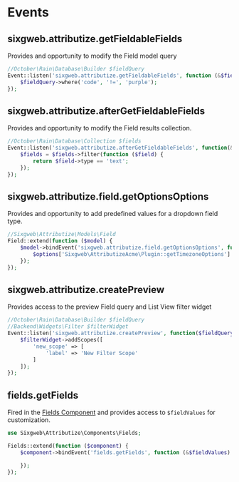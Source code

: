 # Events

## sixgweb.attributize.getFieldableFields

Provides and opportunity to modify the Field model query

``` php
//October\Rain\Database\Builder $fieldQuery
Event::listen('sixgweb.attributize.getFieldableFields', function (&$fieldQuery) {
    $fieldQuery->where('code', '!=', 'purple');
});
```

## sixgweb.attributize.afterGetFieldableFields

Provides and opportunity to modify the Field results collection.

``` php
//October\Rain\Database\Collection $fields
Event::listen('sixgweb.attributize.afterGetFieldableFields', function(&$fields) {
    $fields = $fields->filter(function ($field) {
        return $field->type == 'text';
    });
});
```

## sixgweb.attributize.field.getOptionsOptions

Provides and opportunity to add predefined values for a dropdown field type.

``` php
//Sixgweb\Attributize\Models\Field
Field::extend(function ($model) {
    $model->bindEvent('sixgweb.attributize.field.getOptionsOptions', function (&$options) {
        $options['Sixgweb\AttributizeAcme\Plugin::getTimezoneOptions'] = 'Timezones';
    });
});
```

## sixgweb.attributize.createPreview

Provides access to the preview Field query and List View filter widget

``` php
//October\Rain\Database\Builder $fieldQuery
//Backend\Widgets\Filter $filterWidget
Event::listen('sixgweb.attributize.createPreview', function($fieldQuery, $filterWidget) {
    $filterWidget->addScopes([
        'new_scope' => [
            'label' => 'New Filter Scope'
        ]
    ]);
});
```

## fields.getFields

Fired in the [Fields Component](/attributize/usage/component) and provides access to `$fieldValues` for customization.

``` php
use Sixgweb\Attributize\Components\Fields;

Fields::extend(function ($component) {
    $component->bindEvent('fields.getFields', function (&$fieldValues) use ($component) {

    });
});
```